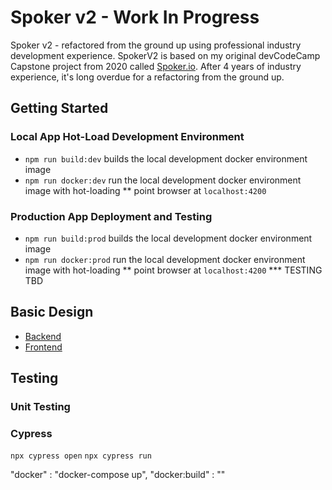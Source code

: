# Spoker v2 - Work In Progress 
Spoker v2 - refactored from the ground up using professional industry development experience. SpokerV2 is based on my original devCodeCamp Capstone project from 2020 called [Spoker.io](https://github.com/fmorrisey/Spoker.io). After 4 years of industry experience, it's long overdue for a refactoring from the ground up.


## Getting Started

### Local App Hot-Load Development Environment
 - `npm run build:dev` builds the local development docker environment image
 - `npm run docker:dev` run the local development docker environment image with hot-loading
 ** point browser at `localhost:4200`

### Production App Deployment and Testing
 - `npm run build:prod` builds the local development docker environment image
 - `npm run docker:prod` run the local development docker environment image with hot-loading
 ** point browser at `localhost:4200`
 *** TESTING TBD




## Basic Design
- [Backend](./design/technical/backend_arch.md)   
- [Frontend](./design/technical/frontend_arch.md)


## Testing

### Unit Testing

### Cypress
`npx cypress open`
`npx cypress run`


"docker" : "docker-compose up",
"docker:build" : ""
